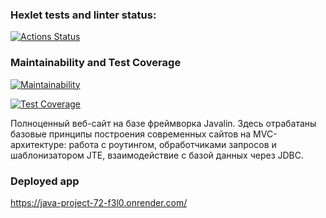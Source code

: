 ### Hexlet tests and linter status:
[![Actions Status](https://github.com/ZorgIT/java-project-72/actions/workflows/hexlet-check.yml/badge.svg)](https://github.com/ZorgIT/java-project-72/actions)

### Maintainability and Test Coverage
[![Maintainability](https://api.codeclimate.com/v1/badges/dd876cd391648421219b/maintainability)](https://codeclimate.com/github/ZorgIT/java-project-72/maintainability)

[![Test Coverage](https://api.codeclimate.com/v1/badges/dd876cd391648421219b/test_coverage)](https://codeclimate.com/github/ZorgIT/java-project-72/test_coverage)

Полноценный веб-сайт на базе фреймворка Javalin. Здесь отрабатаны базовые принципы построения современных сайтов на MVC-архитектуре: работа с роутингом, обработчиками запросов и шаблонизатором JTE, взаимодействие с базой данных через JDBC.

### Deployed app
https://java-project-72-f3l0.onrender.com/
